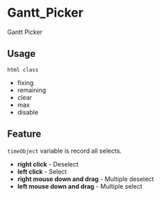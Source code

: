 # Gantt_Picker
Gantt Picker 

## Usage
`html class`
 - fixing
 - remaining
 - clear
 - max
 - disable

## Feature
`timeObject` variable is record all selects.

 - **right click** - Deselect
 - **left click** - Select
 - **right mouse down and drag** - Multiple deselect 
 - **left mouse down and drag** - Multiple select
